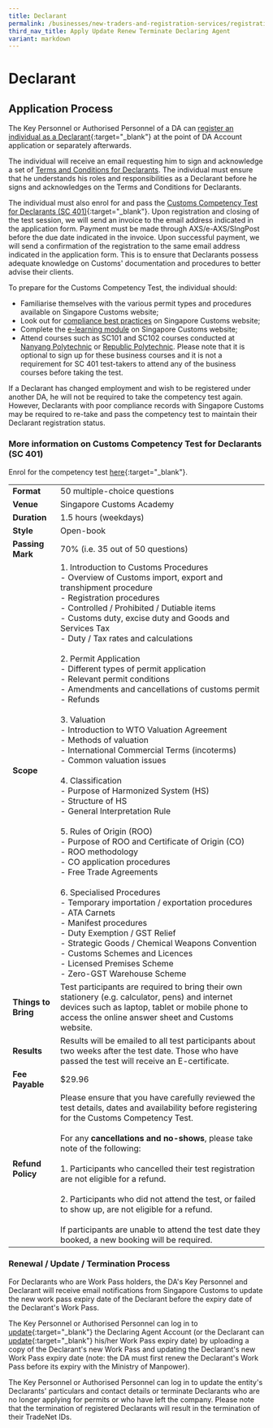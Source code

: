 ```yaml
---
title: Declarant
permalink: /businesses/new-traders-and-registration-services/registration-services/apply-update-renew-terminate-declaring-agent-account-and-declarant/declarant/
third_nav_title: Apply Update Renew Terminate Declaring Agent
variant: markdown
---
```

# Declarant

## Application Process

The Key Personnel or Authorised Personnel of a DA can [register an individual as a Declarant](https://www.tradenet.gov.sg/TN41EFORM/tds/sp/splogin.do?action=init_acct){:target="_blank"} at the point of DA Account application or separately afterwards.

The individual will receive an email requesting him to sign and acknowledge a set of [Terms and Conditions for Declarants](/files/businesses/tcs-declarant-final.pdf). The individual must ensure that he understands his roles and responsibilities as a Declarant before he signs and acknowledges on the Terms and Conditions for Declarants.

The individual must also enrol for and pass the [Customs Competency Test for Declarants (SC 401)](https://go.gov.sg/sc401){:target="_blank"}. Upon registration and closing of the test session, we will send an invoice to the email address indicated in the application form. Payment must be made through AXS/e-AXS/SIngPost before the due date indicated in the invoice. Upon successful payment, we will send a confirmation of the registration to the same email address indicated in the application form. This is to ensure that Declarants possess adequate knowledge on Customs' documentation and procedures to better advise their clients. 

To prepare for the Customs Competency Test, the individual should:
-	Familiarise themselves with the various permit types and procedures available on Singapore Customs website;
-	Look out for [compliance best practices](https://www.customs.gov.sg/businesses/compliance/self-compliance) on Singapore Customs website;
-	Complete the [e-learning module](https://www.customs.gov.sg/businesses/business-resources/elearning) on Singapore Customs website;
-	Attend courses such as SC101 and SC102 courses conducted at [Nanyang Polytechnic](https://www.nyp.edu.sg/adult-learner/find-a-course?query=sc1) or [Republic Polytechnic](https://www.rp.edu.sg/ace/course-summary?searchKeyword=customs). Please note that it is optional to sign up for these business courses and it is not a requirement for SC 401 test-takers to attend any of the business courses before taking the test.

If a Declarant has changed employment and wish to be registered under another DA, he will not be required to take the competency test again. However, Declarants with poor compliance records with Singapore Customs may be required to re-take and pass the competency test to maintain their Declarant registration status.

### More information on Customs Competency Test for Declarants (SC 401)

Enrol for the competency test [here](https://go.gov.sg/sc401){:target="_blank"}.

|  |  |
|--|--|
|**Format**  | 50 multiple-choice questions |
|**Venue**  | Singapore Customs Academy |
|**Duration**  | 1.5 hours (weekdays) |
| **Style** | Open-book |
| **Passing<br>Mark** | 70% (i.e. 35 out of 50 questions) |
| **Scope** | 1.  Introduction to Customs Procedures<br> -   Overview of Customs import, export and transhipment procedure<br> -   Registration procedures<br>  -   Controlled / Prohibited / Dutiable items<br> -   Customs duty, excise duty and Goods and Services Tax<br>-   Duty / Tax rates and calculations<br><br>2.  Permit Application<br>-   Different types of permit application<br>-   Relevant permit conditions<br>-   Amendments and cancellations of customs permit<br>-   Refunds<br><br>3.  Valuation<br>-   Introduction to WTO Valuation Agreement<br>-   Methods of valuation<br>-   International Commercial Terms (incoterms)<br>-   Common valuation issues<br><br>4.  Classification<br>-   Purpose of Harmonized System (HS)<br>-   Structure of HS<br>-   General Interpretation Rule<br><br>5.  Rules of Origin (ROO)<br>-   Purpose of ROO and Certificate of Origin (CO)<br>-   ROO methodology<br>-   CO application procedures<br>-   Free Trade Agreements<br><br>6.  Specialised Procedures<br>-   Temporary importation / exportation procedures<br>-   ATA Carnets<br>-   Manifest procedures<br>-   Duty Exemption / GST Relief<br>-   Strategic Goods / Chemical Weapons Convention<br>-   Customs Schemes and Licences<br>-   Licensed Premises Scheme<br>-   Zero-GST Warehouse Scheme |
| **Things to Bring** | Test participants are required to bring their own stationery (e.g. calculator, pens) and internet devices such as laptop, tablet or mobile phone to access the online answer sheet and Customs website.|
| **Results** | Results will be emailed to all test participants about two weeks after the test date. Those who have passed the test will receive an E-certificate. |
| **Fee Payable** | $29.96 |
| **Refund Policy** | Please ensure that you have carefully reviewed the test details, dates and availability before registering for the Customs Competency Test. <br><br> For any **cancellations and no-shows**, please take note of the following:<br><br> 1. Participants who cancelled their test registration are not eligible for a refund.<br><br>2. Participants who did not attend the test, or failed to show up, are not eligible for a refund. <br><br>If participants are unable to attend the test date they booked, a new booking will be required.

### Renewal / Update / Termination Process

For Declarants who are Work Pass holders, the DA's Key Personnel and Declarant will receive email notifications from Singapore Customs to update the new work pass expiry date of the Declarant before the expiry date of the Declarant's Work Pass.

The Key Personnel or Authorised Personnel can log in to  [update](https://www.tradenet.gov.sg/TN41EFORM/tds/sp/splogin.do?action=init_acct){:target="_blank"} the Declaring Agent Account (or the Declarant can  [update](https://www.tradenet.gov.sg/tradenet/login.jsp){:target="_blank"} his/her Work Pass expiry date) by uploading a copy of the Declarant's new Work Pass and updating the Declarant's new Work Pass expiry date (note: the DA must first renew the Declarant's Work Pass before its expiry with the Ministry of Manpower).

The Key Personnel or Authorised Personnel can log in to update the entity's Declarants' particulars and contact details or terminate Declarants who are no longer applying for permits or who have left the company. Please note that the termination of registered Declarants will result in the termination of their TradeNet IDs.